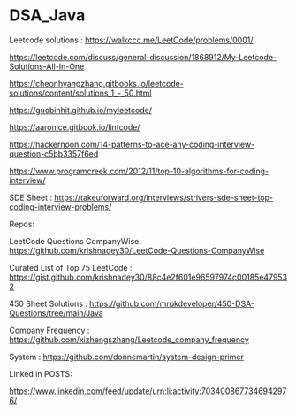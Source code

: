 # DSA_Java

Leetcode solutions : https://walkccc.me/LeetCode/problems/0001/

https://leetcode.com/discuss/general-discussion/1868912/My-Leetcode-Solutions-All-In-One

https://cheonhyangzhang.gitbooks.io/leetcode-solutions/content/solutions_1_-_50.html

https://guobinhit.github.io/myleetcode/

https://aaronice.gitbook.io/lintcode/

https://hackernoon.com/14-patterns-to-ace-any-coding-interview-question-c5bb3357f6ed

https://www.programcreek.com/2012/11/top-10-algorithms-for-coding-interview/

SDE Sheet :  https://takeuforward.org/interviews/strivers-sde-sheet-top-coding-interview-problems/


Repos:

LeetCode Questions CompanyWise: https://github.com/krishnadey30/LeetCode-Questions-CompanyWise

Curated List of Top 75 LeetCode : https://gist.github.com/krishnadey30/88c4e2f601e96597974c00185e479532

450 Sheet Solutions : https://github.com/mrpkdeveloper/450-DSA-Questions/tree/main/Java

Company Frequency : https://github.com/xizhengszhang/Leetcode_company_frequency

System : https://github.com/donnemartin/system-design-primer


Linked in POSTS:

https://www.linkedin.com/feed/update/urn:li:activity:7034008677346942976/

